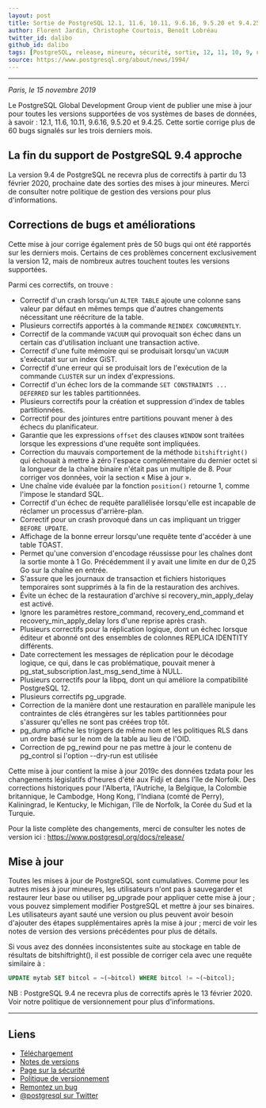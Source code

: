 ```yaml
---
layout: post
title: Sortie de PostgreSQL 12.1, 11.6, 10.11, 9.6.16, 9.5.20 et 9.4.25
author: Florent Jardin, Christophe Courtois, Benoît Lobréau
twitter_id: dalibo
github_id: dalibo
tags: [PostgreSQL, release, mineure, sécurité, sortie, 12, 11, 10, 9, update]
source: https://www.postgresql.org/about/news/1994/
---
```


---

*Paris, le 15 novembre 2019*

Le PostgreSQL Global Development Group vient de publier une mise à jour pour toutes les versions supportées de vos systèmes de bases de données, à savoir : 12.1, 11.6, 10.11, 9.6.16, 9.5.20 et 9.4.25. Cette sortie corrige plus de 60 bugs signalés sur les trois derniers mois.

<!--MORE-->

## La fin du support de PostgreSQL 9.4 approche

La version 9.4 de PostgreSQL ne recevra plus de correctifs à partir du 13 février 2020, prochaine date des sorties des mises à jour mineures. Merci de consulter notre politique de gestion des versions pour plus d'informations.


## Corrections de bugs et améliorations

Cette mise à jour corrige également près de 50 bugs qui ont été rapportés sur les derniers mois. Certains de ces problèmes concernent exclusivement la version 12, mais de nombreux autres touchent toutes les versions supportées.

Parmi ces correctifs, on trouve :

  * Correctif d'un crash lorsqu'un `ALTER TABLE` ajoute une colonne sans valeur par défaut en mêmes temps que d'autres changements nécessitant une réécriture de la table.
  * Plusieurs correctifs apportés à la commande `REINDEX CONCURRENTLY`.
  * Correctif de la commande `VACUUM` qui provoquait son échec dans un certain cas d'utilisation incluant une transaction active.
  * Correctif d'une fuite mémoire qui se produisait lorsqu'un `VACUUM` s'exécutait sur un index GiST.
  * Correctif d'une erreur qui se produisait lors de l'exécution de la commande `CLUSTER` sur un index d'expressions.
  * Correctif d'un échec lors de la commande `SET CONSTRAINTS ... DEFERRED` sur les tables partitionnées.
  * Plusieurs correctifs pour la création et suppression d'index de tables partitionnées.
  * Correctif pour des jointures entre partitions pouvant mener à des échecs du planificateur.
  * Garantie que les expressions `offset` des clauses `WINDOW` sont traitées lorsque les expressions d'une requête sont impliquées.
  * Correction du mauvais comportement de la méthode `bitshiftright()` qui échouait à mettre à zéro l'espace complémentaire du dernier octet si la longueur de la chaîne binaire n'était pas un multiple de 8. Pour corriger vos données, voir la section « Mise à jour ».
  * Une chaîne vide évaluée par la fonction `position()` retourne 1, comme l'impose le standard SQL.
  * Correctif d'un échec de requête parallélisée lorsqu'elle est incapable de réclamer un processus d'arrière-plan.
  * Correctif pour un crash provoqué dans un cas impliquant un trigger `BEFORE UPDATE`.
  * Affichage de la bonne erreur lorsqu'une requête tente d'accéder à une table TOAST.
  * Permet qu'une conversion d'encodage réussisse pour les chaînes dont la sortie monte à 1 Go. Précédemment il y avait une limite en dur de 0,25 Go sur la chaîne en entrée.
  * S'assure que les journaux de transaction et fichiers historiques temporaires sont supprimés à la fin de la restauration des archives.
  * Évite un échec de la restauration d'archive si recovery_min_apply_delay est activé.
  * Ignore les paramètres restore_command, recovery_end_command et recovery_min_apply_delay lors d'une reprise après crash.
  * Plusieurs correctifs pour la réplication logique, dont un échec lorsque éditeur et abonné ont des ensembles de colonnes REPLICA IDENTITY différents.
  * Date correctement les messages de réplication pour le décodage logique, ce qui, dans le cas problématique, pouvait mener à pg_stat_subscription.last_msg_send_time à NULL.
  * Plusieurs correctifs pour la libpq, dont un qui améliore la compatibilité PostgreSQL 12.
  * Plusieurs correctifs pg_upgrade.
  * Correction de la manière dont une restauration en parallèle manipule les contraintes de clés étrangères sur les tables partitionnées pour s'assurer qu'elles ne sont pas créées trop tôt.
  * pg_dump affiche les triggers de même nom et les politiques RLS dans un ordre basé sur le nom de la table au lieu de l'OID.
  * Correction de pg_rewind pour ne pas mettre à jour le contenu de pg_control si l'option --dry-run est utilisée

Cette mise à jour contient la mise à jour 2019c des données tzdata pour les changements législatifs d'heures d'été aux Fidji et dans l'île de Norfolk. Des corrections historiques pour l'Alberta, l'Autriche, la Belgique, la Colombie britannique, le Cambodge, Hong Kong, l'Indiana (comté de Perry), Kaliningrad, le Kentucky, le Michigan, l'île de Norfolk, la Corée du Sud et la Turquie.

Pour la liste complète des changements, merci de consulter les notes de version ici : <https://www.postgresql.org/docs/release/>


## Mise à jour

Toutes les mises à jour de PostgreSQL sont cumulatives. Comme pour les autres mises à jour mineures, les utilisateurs n'ont pas à sauvegarder et restaurer leur base ou utiliser pg_upgrade pour appliquer cette mise à jour ; vous pouvez simplement modifier PostgreSQL et mettre à jour ses binaires.
Les utilisateurs ayant sauté une version ou plus peuvent avoir besoin d'ajouter des étapes supplémentaires après la mise à jour ; merci de voir les notes de version des versions précédentes pour plus de détails.

Si vous avez des données inconsistentes suite au stockage en table de résultats de bitshiftright(), il est possible de corriger cela avec une requête similaire à :

```sql
UPDATE mytab SET bitcol = ~(~bitcol) WHERE bitcol != ~(~bitcol);
```

NB : PostgreSQL 9.4 ne recevra plus de correctifs après le 13 février 2020. Voir notre politique de versionnement pour plus d'informations.

---

## Liens

* [Téléchargement](https://www.postgresql.org/download/)
* [Notes de versions](https://www.postgresql.org/docs/current/release.html)
* [Page sur la sécurité](https://www.postgresql.org/support/security/)
* [Politique de versionnement](https://www.postgresql.org/support/versioning/) 
* [Remontez un bug](https://www.postgresql.org/account/submitbug/)
* [@postgresql sur Twitter](https://twitter.com/postgresql)

